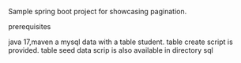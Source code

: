Sample spring boot project for showcasing pagination.

prerequisites
 
java 17,maven
a mysql data with a table student.
table create script is provided.
table seed data scrip is also available in directory sql

 
